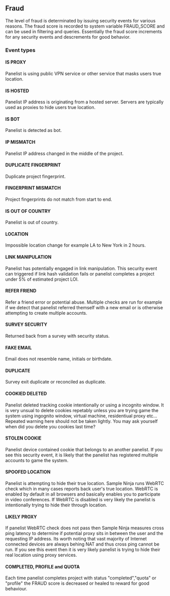 ## Fraud
The level of fraud is determinated by issuing security events for various reasons. The fraud score is recorded to system variable FRAUD_SCORE and can be used in filtering and queries. Essentially the fraud score increments for any security events and descrements for good behavior.

### Event types

#### IS PROXY
Panelist is using public VPN service or other service that masks users true location.

#### IS HOSTED
Panelist IP address is originating from a hosted server. Servers are typically used
as proxies to hide users true location.

#### IS BOT
Panelist is detected as bot.

#### IP MISMATCH
Panelist IP address changed in the middle of the project.

#### DUPLICATE FINGERPRINT
Duplicate project fingerprint.

#### FINGERPRINT MISMATCH
Project fingerprints do not match from start to end.

#### IS OUT OF COUNTRY
Panelist is out of country.

#### LOCATION
Impossible location change for example LA to New York in 2 hours.

#### LINK MANIPULATION
Panelist has potentially engaged in link manipulation. This security event can triggered if link hash validation fails or panelist completes a project under 5% of estimated project LOI.

#### REFER FRIEND
Refer a friend error or potential abuse. Multiple checks are run for example if we detect that panelist referred themself with a new email or is otherwise attempting to create multiple accounts.

#### SURVEY SECURITY
Returned back from a survey with security status.

#### FAKE EMAIL
Email does not resemble name, initials or birthdate.

#### DUPLICATE
Survey exit duplicate or reconciled as duplicate.

#### COOKIED DELETED
Panelist deleted tracking cookie intentionally or using a incognito window. It is very unsual to delete cookies repetably unless you are trying game the system using ingognito window, virtual machine, residentiual proxy etc... Repeated warning here should not be taken lightly. You may ask yourself when did you delete you cookies last time?

#### STOLEN COOKIE
Panelist device contained cookie that belongs to an another panelist. If you see this security event, it is likely that the panelist has registered multiple accounts to game the system.

#### SPOOFED LOCATION
Panelist is attempting to hide their true location. Sample Ninja runs WebRTC check which in many cases reports back user's true location. WebRTC is enabled by default in all browsers and basically enables you to participate in video conferences. If WebRTC is disabled is very likely the panelist is intentionally trying to hide their through location.

#### LIKELY PROXY
If panelist WebRTC check does not pass then Sample Ninja measures cross ping latency to determine if potential proxy sits in between the user and the requesting IP address. Its worth noting that vast majority of Internet connected devices are always behing NAT and thus cross ping cannot be run. If you see this event then it is very likely panelist is trying to hide their real location using proxy services.

#### COMPLETED, PROFILE and QUOTA
Each time panelist completes project with status "completed","quota" or "profile" the FRAUD score is decreased or healed to reward for good behaviour.
